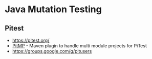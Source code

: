 # Java Mutation Testing

## Pitest

* <https://pitest.org/>
* [PitMP](https://github.com/STAMP-project/pitmp-maven-plugin) - Maven plugin to handle multi module projects for PiTest
* <https://groups.google.com/g/pitusers>